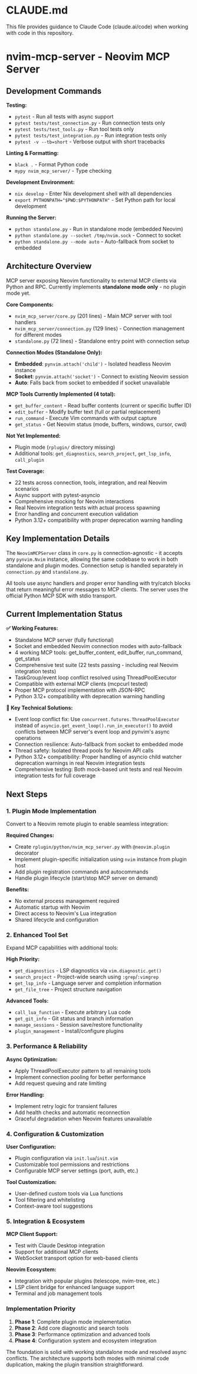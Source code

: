 # CLAUDE.md

This file provides guidance to Claude Code (claude.ai/code) when working with
code in this repository.

# nvim-mcp-server - Neovim MCP Server

## Development Commands

**Testing:**

- `pytest` - Run all tests with async support
- `pytest tests/test_connection.py` - Run connection tests only
- `pytest tests/test_tools.py` - Run tool tests only
- `pytest tests/test_integration.py` - Run integration tests only
- `pytest -v --tb=short` - Verbose output with short tracebacks

**Linting & Formatting:**

- `black .` - Format Python code
- `mypy nvim_mcp_server/` - Type checking

**Development Environment:**

- `nix develop` - Enter Nix development shell with all dependencies
- `export PYTHONPATH="$PWD:$PYTHONPATH"` - Set Python path for local development

**Running the Server:**

- `python standalone.py` - Run in standalone mode (embedded Neovim)
- `python standalone.py --socket /tmp/nvim.sock` - Connect to socket
- `python standalone.py --mode auto` - Auto-fallback from socket to embedded

## Architecture Overview

MCP server exposing Neovim functionality to external MCP clients via Python and
RPC. Currently implements **standalone mode only** - no plugin mode yet.

**Core Components:**

- `nvim_mcp_server/core.py` (201 lines) - Main MCP server with tool handlers
- `nvim_mcp_server/connection.py` (129 lines) - Connection management for
  different modes
- `standalone.py` (72 lines) - Standalone entry point with connection setup

**Connection Modes (Standalone Only):**

- **Embedded**: `pynvim.attach('child')` - Isolated headless Neovim instance
- **Socket**: `pynvim.attach('socket')` - Connect to existing Neovim session
- **Auto**: Falls back from socket to embedded if socket unavailable

**MCP Tools Currently Implemented (4 total):**

- `get_buffer_content` - Read buffer contents (current or specific buffer ID)
- `edit_buffer` - Modify buffer text (full or partial replacement)
- `run_command` - Execute Vim commands with output capture
- `get_status` - Get Neovim status (mode, buffers, windows, cursor, cwd)

**Not Yet Implemented:**

- Plugin mode (`rplugin/` directory missing)
- Additional tools: `get_diagnostics`, `search_project`, `get_lsp_info`,
  `call_plugin`

**Test Coverage:**

- 22 tests across connection, tools, integration, and real Neovim scenarios
- Async support with pytest-asyncio
- Comprehensive mocking for Neovim interactions
- Real Neovim integration tests with actual process spawning
- Error handling and concurrent execution validation
- Python 3.12+ compatibility with proper deprecation warning handling

## Key Implementation Details

The `NeovimMCPServer` class in `core.py` is connection-agnostic - it accepts any
`pynvim.Nvim` instance, allowing the same codebase to work in both standalone
and plugin modes. Connection setup is handled separately in `connection.py` and
`standalone.py`.

All tools use async handlers and proper error handling with try/catch blocks
that return meaningful error messages to MCP clients. The server uses the
official Python MCP SDK with stdio transport.

## Current Implementation Status

**✅ Working Features:**

- Standalone MCP server (fully functional)
- Socket and embedded Neovim connection modes with auto-fallback
- 4 working MCP tools: get_buffer_content, edit_buffer, run_command, get_status
- Comprehensive test suite (22 tests passing - including real Neovim integration
  tests)
- TaskGroup/event loop conflict resolved using ThreadPoolExecutor
- Compatible with external MCP clients (mcpcurl tested)
- Proper MCP protocol implementation with JSON-RPC
- Python 3.12+ compatibility with deprecation warning handling

**🔧 Key Technical Solutions:**

- Event loop conflict fix: Use `concurrent.futures.ThreadPoolExecutor` instead
  of `asyncio.get_event_loop().run_in_executor()` to avoid conflicts between MCP
  server's event loop and pynvim's async operations
- Connection resilience: Auto-fallback from socket to embedded mode
- Thread safety: Isolated thread pools for Neovim API calls
- Python 3.12+ compatibility: Proper handling of asyncio child watcher
  deprecation warnings in real Neovim integration tests
- Comprehensive testing: Both mock-based unit tests and real Neovim integration
  tests for full coverage

## Next Steps

### 1. Plugin Mode Implementation

Convert to a Neovim remote plugin to enable seamless integration:

**Required Changes:**

- Create `rplugin/python/nvim_mcp_server.py` with `@neovim.plugin` decorator
- Implement plugin-specific initialization using `nvim` instance from plugin
  host
- Add plugin registration commands and autocommands
- Handle plugin lifecycle (start/stop MCP server on demand)

**Benefits:**

- No external process management required
- Automatic startup with Neovim
- Direct access to Neovim's Lua integration
- Shared lifecycle and configuration

### 2. Enhanced Tool Set

Expand MCP capabilities with additional tools:

**High Priority:**

- `get_diagnostics` - LSP diagnostics via `vim.diagnostic.get()`
- `search_project` - Project-wide search using `:grep`/`:vimgrep`
- `get_lsp_info` - Language server and completion information
- `get_file_tree` - Project structure navigation

**Advanced Tools:**

- `call_lua_function` - Execute arbitrary Lua code
- `get_git_info` - Git status and branch information
- `manage_sessions` - Session save/restore functionality
- `plugin_management` - Install/configure plugins

### 3. Performance & Reliability

**Async Optimization:**

- Apply ThreadPoolExecutor pattern to all remaining tools
- Implement connection pooling for better performance
- Add request queuing and rate limiting

**Error Handling:**

- Implement retry logic for transient failures
- Add health checks and automatic reconnection
- Graceful degradation when Neovim features unavailable

### 4. Configuration & Customization

**User Configuration:**

- Plugin configuration via `init.lua`/`init.vim`
- Customizable tool permissions and restrictions
- Configurable MCP server settings (port, auth, etc.)

**Tool Customization:**

- User-defined custom tools via Lua functions
- Tool filtering and whitelisting
- Context-aware tool suggestions

### 5. Integration & Ecosystem

**MCP Client Support:**

- Test with Claude Desktop integration
- Support for additional MCP clients
- WebSocket transport option for web-based clients

**Neovim Ecosystem:**

- Integration with popular plugins (telescope, nvim-tree, etc.)
- LSP client bridge for enhanced language support
- Terminal and job management tools

### Implementation Priority

1. **Phase 1**: Complete plugin mode implementation
1. **Phase 2**: Add core diagnostic and search tools
1. **Phase 3**: Performance optimization and advanced tools
1. **Phase 4**: Configuration system and ecosystem integration

The foundation is solid with working standalone mode and resolved async
conflicts. The architecture supports both modes with minimal code duplication,
making the plugin transition straightforward.
